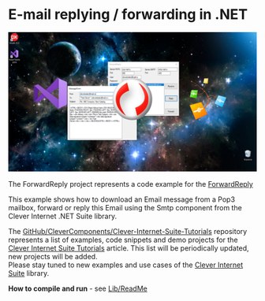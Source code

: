 # E-mail replying / forwarding in .NET

<img src="Image\ForwordReply-Social.jpg"/>

The ForwardReply project represents a code example for the [ForwardReply](https://www.clevercomponents.com/portal/kb/a159/e-mail-replying-forwarding-in-_net.aspx)   

This example shows how to download an Email message from a Pop3 mailbox, forward or reply this Email using the Smtp component from the Clever Internet .NET Suite library.  

The [GitHub/CleverComponents/Clever-Internet-Suite-Tutorials](https://github.com/CleverComponents/Clever-Internet-Suite-Tutorials) repository represents a list of examples, code snippets and demo projects for the [Clever Internet Suite Tutorials](https://www.clevercomponents.com/articles/article035/) article. This list will be periodically updated, new projects will be added.   
Please stay tuned to new examples and use cases of the [Clever Internet Suite](https://www.clevercomponents.com/products/inetsuite/) library.

**How to compile and run** - see [Lib/ReadMe](./Lib/ReadMe.md)   
